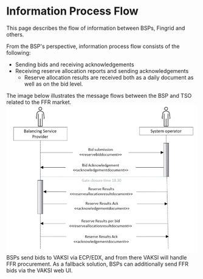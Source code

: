 # Information Process Flow

This page describes the flow of information between BSPs, Fingrid and others.

From the BSP's perspective, information process flow consists of the following:

* Sending bids and receiving acknowledgements
* Receiving reserve allocation reports and sending acknowledgements
  * Reserve allocation results are received both as a daily document as well as on the bid level.

The image below illustrates the message flows between the BSP and TSO related to the FFR market.
![Sequence diagram of FFR message exchanges between BSP and TSO](./img/SequenceDiagram_FFR.png)
BSPs send bids to VAKSI via ECP/EDX, and from there VAKSI will handle FFR procurement. As a fallback solution, BSPs can additionally send FFR bids via the VAKSI web UI.
